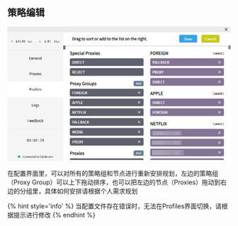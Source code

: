 ## 策略编辑

![](/assets/ui-profiles-policies1.png)

在配置界面里，可以对所有的策略组和节点进行重新安排规划，左边的策略组（Proxy Group）可以上下拖动排序，也可以把左边的节点（Proxies）拖动到右边的分组里，具体如何安排请根据个人需求规划

{% hint style='info' %}
当配置文件存在错误时，无法在Profiles界面切换，请根据提示进行修改
{% endhint %}

